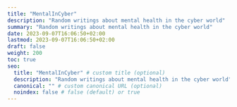```yaml
---
title: "MentalInCyber"
description: "Random writings about mental health in the cyber world"
summary: "Random writings about mental health in the cyber world"
date: 2023-09-07T16:06:50+02:00
lastmod: 2023-09-07T16:06:50+02:00
draft: false
weight: 200
toc: true
seo:
  title: "MentalInCyber" # custom title (optional)
  description: "Random writings about mental health in the cyber world" # custom description (recommended)
  canonical: "" # custom canonical URL (optional)
  noindex: false # false (default) or true
---
```

